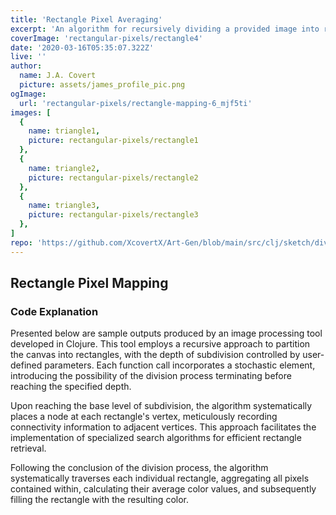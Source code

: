 ```yaml
---
title: 'Rectangle Pixel Averaging'
excerpt: 'An algorithm for recursively dividing a provided image into rectangles and averaging the pixels of each rectangle.'
coverImage: 'rectangular-pixels/rectangle4'
date: '2020-03-16T05:35:07.322Z'
live: ''
author:
  name: J.A. Covert
  picture: assets/james_profile_pic.png
ogImage:
  url: 'rectangular-pixels/rectangle-mapping-6_mjf5ti'
images: [
  {
    name: triangle1,
    picture: rectangular-pixels/rectangle1
  },
  {
    name: triangle2,
    picture: rectangular-pixels/rectangle2
  },
  {
    name: triangle3,
    picture: rectangular-pixels/rectangle3
  },
]
repo: 'https://github.com/XcovertX/Art-Gen/blob/main/src/clj/sketch/divider.clj'
---
```

## Rectangle Pixel Mapping
### Code Explanation
Presented below are sample outputs produced by an image processing tool developed in Clojure. This tool employs a recursive approach to partition the canvas into rectangles, with the depth of subdivision controlled by user-defined parameters. Each function call incorporates a stochastic element, introducing the possibility of the division process terminating before reaching the specified depth.

Upon reaching the base level of subdivision, the algorithm systematically places a node at each rectangle's vertex, meticulously recording connectivity information to adjacent vertices. This approach facilitates the implementation of specialized search algorithms for efficient rectangle retrieval.

Following the conclusion of the division process, the algorithm systematically traverses each individual rectangle, aggregating all pixels contained within, calculating their average color values, and subsequently filling the rectangle with the resulting color.
